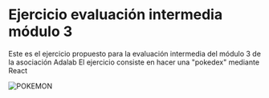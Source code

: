 # Ejercicio evaluación intermedia módulo 3

Este es el ejercicio propuesto para la evaluación intermedia del módulo 3 de la asociación Adalab
El ejercicio consiste en hacer una "pokedex" mediante React

![POKEMON](https://raw.githubusercontent.com/EstLopCor/modulo-3-evaluacion-intermedia-EstLopCor/master/src/images/logo.png)
